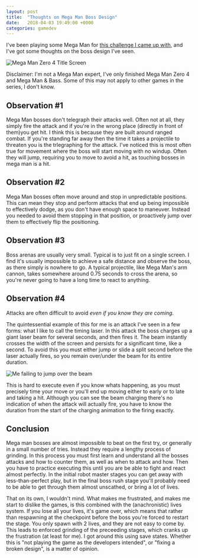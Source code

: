 ```yaml
---
layout: post
title:  "Thoughts on Mega Man Boss Design"
date:   2018-04-03 19:49:00 +0000
categories: gamedev
---
```


I've been playing some Mega Man for [this challenge I came up with](https://player255.blogspot.co.uk), and I've got some thoughts on the boss design I've seen.

![Mega Man Zero 4 Title Screen]({{site.url}}/assets/mmz4-title.png)

Disclaimer: I'm not a Mega Man expert, I've only finished Mega Man Zero 4 and Mega Man & Bass. Some of this may not apply to other games in the series, I don't know.

Observation #1
---

Mega Man bosses don't telegraph their attacks well. Often not at all, they simply fire the attack and if you're in the wrong place (directly in front of them)you get hit. I think this is because they are built around ranged combat. If you're standing far away then the time it takes a projectile to threaten you is the trlegraphing for the attack. I've noticed this is most often true for movement where the boss will start moving with no windup. Often they will jump, requiring you to move to avoid a hit, as touching bosses in mega man is a hit.

Observation #2
---

Mega Man bosses often move around and stop in unpredictable positions. This can mean they stop and perform attacks that end up being impossible to effectively dodge, as you don't have enough space to maneuver. Instead you needed to avoid them stopping in that position, or proactively jump over them to effectively flip the positioning.

Observation #3
---

Boss arenas are usually very small. Typical is to just fit on a single screen. I find it's usually impossible to achieve a safe distance and observe the boss, as there simply is nowhere to go. A typical projectile, like Mega Man's arm cannon, takes somewhere around 0.75 seconds to cross the arena, so you're never going to have a long time to react to anything.

Observation #4
---

Attacks are often difficult to avoid *even if you know they are coming*. 

The quintessential example of this for me is an attack I've seen in a few forms: what I like to call the timing laser. In this attack the boss charges up a giant laser beam for several seconds, and then fires it. The beam instantly crosses the width of the screen and persists for a significant time, like a second. To avoid this you must either jump or slide a split second before the laser actually fires, so you remain over/under the beam for its entire duration.

![Me failing to jump over the beam]({{site.url}}/assets/mmb-timeinglaser.gif)

 This is hard to execute even if you know whats happening, as you must precisely time your move or you'll end up moving either to early or to late and taking a hit. Although you can see the beam charging there's no indication of when the attack will actually fire, you have to know the duration from the start of the charging animation to the firing exactly. 

Conclusion
---

Mega man bosses are almost impossible to beat on the first try, or generally in a small number of tries. Instead they require a lengthy process of grinding. In this process you must first learn and understand all the bosses attacks and how to counter them, as well as when to attack and how. Then you have to practice executing this until you are be able to fight and react almost perfectly. In the initial robot master stages you can get away with less-than-perfect play, but in the final boss rush stage you'll probably need to be able to get through them almost unscathed, or bring a lot of lives.

That on its own, I wouldn't mind. What makes me frustrated, and makes me start to dislike the games, is this combined with the (anachronistic) lives system. If you lose all your lives, it's game over, which means that rather than respawning at the checkpoint before the boss you're forced to restart the stage. You only spawn with 2 lives, and they are not easy to come by. This leads to enforced grinding of the preceeding stages, which cranks up the frustration (at least for me). I got around this using save states. Whether this is "not playing the game as the developers intended", or "fixing a broken design", is a matter of opinion.

